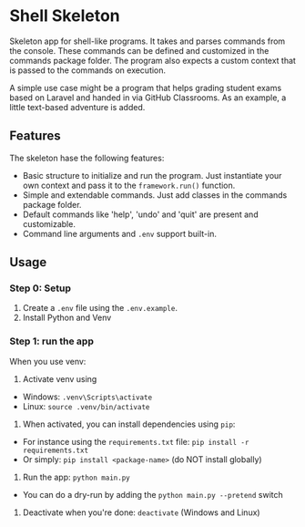 # Shell Skeleton
Skeleton app for shell-like programs. It takes and parses commands from the
console. These commands can be defined and customized in the commands 
package folder. The program also expects a custom context that is passed to the
commands on execution.

A simple use case might be a program that helps grading student exams based on 
Laravel and handed in via GitHub Classrooms. As an example, a little text-based
adventure is added.

## Features
The skeleton hase the following features:
- Basic structure to initialize and run the program. Just instantiate your own 
  context and pass it to the `framework.run()` function.
- Simple and extendable commands. Just add classes in the commands package folder.
- Default commands like 'help', 'undo' and 'quit' are present and customizable.
- Command line arguments and `.env` support built-in.

## Usage
### Step 0: Setup
1. Create a `.env` file using the `.env.example`. 
1. Install Python and Venv

### Step 1: run the app
When you use venv:
1. Activate venv using 
  - Windows: `.venv\Scripts\activate`
  - Linux: `source .venv/bin/activate`
1. When activated, you can install dependencies using `pip`:
  - For instance using the `requirements.txt` file: `pip install -r requirements.txt`
  - Or simply: `pip install <package-name>` (do NOT install globally)
1. Run the app: `python main.py`
  - You can do a dry-run by adding the `python main.py --pretend` switch
1. Deactivate when you're done: `deactivate` (Windows and Linux)
